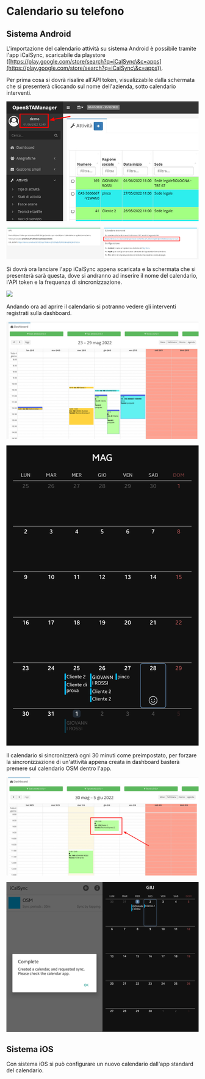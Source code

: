 # Calendario su telefono

## Sistema Android

L'importazione del calendario attività su sistema Android è possibile tramite l'app iCalSync, scaricabile da playstore ([https://play.google.com/store/search?q=iCalSync\&c=apps](https://play.google.com/store/search?q=iCalSync\&c=apps)).

Per prima cosa si dovrà risalire all'API token, visualizzabile dalla schermata che si presenterà cliccando sul nome dell'azienda, sotto calendario interventi.

![](<../.gitbook/assets/immagine (49).png>)

![](<../.gitbook/assets/immagine (54).png>)

Si dovrà ora lanciare l'app iCalSync appena scaricata e la schermata che si presenterà sarà questa, dove si andranno ad inserire il nome del calendario, l'API token e la frequenza di sincronizzazione.

![](../.gitbook/assets/Screenshot\_20220601-122916\_iCalSync2.jpg)

Andando ora ad aprire il calendario si potranno vedere gli interventi registrati sulla dashboard.

![](<../.gitbook/assets/immagine (7).png>)

<img src="../.gitbook/assets/Screenshot_20220601-123002_Calendar2.jpg" alt="" data-size="original">

Il calendario si sincronizzerà ogni 30 minuti come preimpostato, per forzare la sincronizzazione di un'attività appena creata in dashboard basterà premere sul calendario OSM dentro l'app.

![](<../.gitbook/assets/immagine (65).png>)

![](<../.gitbook/assets/montaggio (1).jpg>)

## Sistema iOS

Con sistema iOS si può configurare un nuovo calendario dall'app standard del calendario.
